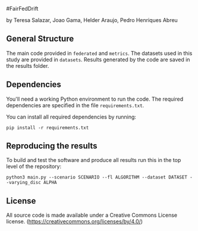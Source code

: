 #FairFedDrift

by
Teresa Salazar,
Joao Gama,
Helder Araujo,
Pedro Henriques Abreu

## General Structure

The main code provided in `federated` and `metrics`.
The datasets used in this study are provided in `datasets`.
Results generated by the code are saved in the results folder.

## Dependencies

You'll need a working Python environment to run the code.
The required dependencies are specified in the file `requirements.txt`.

You can install all required dependencies by running:

    pip install -r requirements.txt

## Reproducing the results

To build and test the software and produce all results run this in the top level of the repository:

    python3 main.py --scenario SCENARIO --fl ALGORITHM --dataset DATASET --varying_disc ALPHA

## License

All source code is made available under a Creative Commons License license. (https://creativecommons.org/licenses/by/4.0/)
